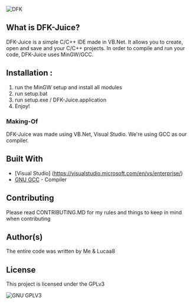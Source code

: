 ![DFK](https://i.imgur.com/T3Q5des.png)
## What is DFK-Juice?
DFK-Juice is a simple C/C++ IDE made in VB.Net. It allows you to create, open and save and your C/C++ projects. 
In order to compile and run your code, DFK-Juice uses MinGW/GCC.
## Installation :

1. run the MinGW setup and install all modules
2. run setup.bat
3. run setup.exe / DFK-Juice.application
4. Enjoy!

### Making-Of
DFK-Juice was made using VB.Net, Visual Studio. We're using GCC as our compiler.

## Built With

* [Visual Studio] (https://visualstudio.microsoft.com/en/vs/enterprise/)
* [GNU GCC](https://gcc.gnu.org/) - Compiler 


## Contributing

Please read CONTRIBUTING.MD for my rules and things to keep in mind when contributing

## Author(s)
The entire code was written by Me & Lucaa8
## License

This project is licensed under the GPLv3

![GNU GPLV3](https://imgur.com/imkUoGR.png)





